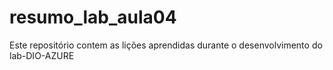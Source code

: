 # resumo_lab_aula04
Este repositório contem as lições aprendidas durante o desenvolvimento do lab-DIO-AZURE
